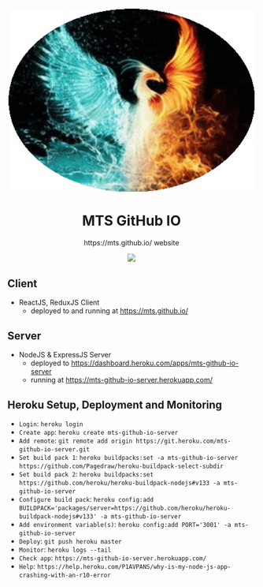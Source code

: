 <p align="center">
  <img width="500px" src="/logo.png">
</p>

<h1 align="center">MTS GitHub IO</h1>

<p align="center">https://mts.github.io/ website</p>

<p align="center">
  <a href="https://codecov.io/gh/mts/mts.github.io">
    <img src="https://codecov.io/gh/mts/mts.github.io/branch/master/graph/badge.svg" />
  </a>
</p>

## Client

- ReactJS, ReduxJS Client
  - deployed to and running at https://mts.github.io/

## Server

- NodeJS & ExpressJS Server
  - deployed to https://dashboard.heroku.com/apps/mts-github-io-server
  - running at https://mts-github-io-server.herokuapp.com/

## Heroku Setup, Deployment and Monitoring

- `Login`: `heroku login`
- `Create app`: `heroku create mts-github-io-server`
- `Add remote`: `git remote add origin https://git.heroku.com/mts-github-io-server.git`
- `Set build pack 1`: `heroku buildpacks:set -a mts-github-io-server https://github.com/Pagedraw/heroku-buildpack-select-subdir`
- `Set build pack 2`: `heroku buildpacks:set https://github.com/heroku/heroku-buildpack-nodejs#v133 -a mts-github-io-server`
- `Configure build pack`: `heroku config:add BUILDPACK='packages/server=https://github.com/heroku/heroku-buildpack-nodejs#v133' -a mts-github-io-server`
- `Add environment variable(s)`: `heroku config:add PORT='3001' -a mts-github-io-server`
- `Deploy`: `git push heroku master`
- `Monitor`: `heroku logs --tail`
- `Check app`: `https://mts-github-io-server.herokuapp.com/`
- `Help`: `https://help.heroku.com/P1AVPANS/why-is-my-node-js-app-crashing-with-an-r10-error`
